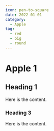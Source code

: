 ```yaml
---
icon: pen-to-square
date: 2022-01-01
category:
  - Apple
tag:
  - red
  - big
  - round
---
```


# Apple 1

## Heading 1

Here is the content.

### Heading 3

Here is the content.
